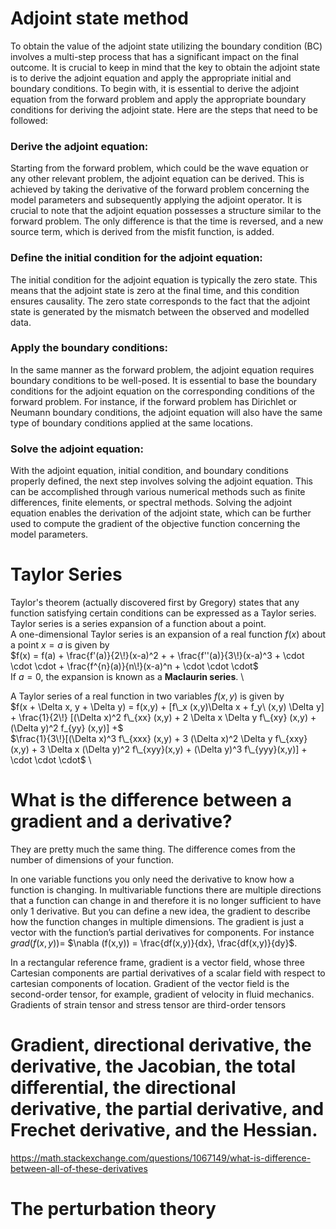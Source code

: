 # Adjoint state method
To obtain the value of the adjoint state utilizing the boundary condition (BC) involves a multi-step process that has a significant impact on the final outcome. It is crucial to keep in mind that the key to obtain the adjoint state is to derive the adjoint equation and apply the appropriate initial and boundary conditions. To begin with, it is essential to derive the adjoint equation from the forward problem and apply the appropriate boundary conditions for deriving the adjoint state. Here are the steps that need to be followed:

### Derive the adjoint equation: 
Starting from the forward problem, which could be the wave equation or any other relevant problem, the adjoint equation can be derived. This is achieved by taking the derivative of the forward problem concerning the model parameters and subsequently applying the adjoint operator. It is crucial to note that the adjoint equation possesses a structure similar to the forward problem. The only difference is that the time is reversed, and a new source term, which is derived from the misfit function, is added.

### Define the initial condition for the adjoint equation: 
The initial condition for the adjoint equation is typically the zero state. This means that the adjoint state is zero at the final time, and this condition ensures causality. The zero state corresponds to the fact that the adjoint state is generated by the mismatch between the observed and modelled data.

### Apply the boundary conditions: 
In the same manner as the forward problem, the adjoint equation requires boundary conditions to be well-posed. It is essential to base the boundary conditions for the adjoint equation on the corresponding conditions of the forward problem. For instance, if the forward problem has Dirichlet or Neumann boundary conditions, the adjoint equation will also have the same type of boundary conditions applied at the same locations.

### Solve the adjoint equation: 
With the adjoint equation, initial condition, and boundary conditions properly defined, the next step involves solving the adjoint equation. This can be accomplished through various numerical methods such as finite differences, finite elements, or spectral methods. Solving the adjoint equation enables the derivation of the adjoint state, which can be further used to compute the gradient of the objective function concerning the model parameters.

# Taylor Series
Taylor's theorem (actually discovered first by Gregory) states that any function satisfying certain conditions can be expressed as a Taylor series. Taylor series is a series expansion of a function about a point. \
A one-dimensional Taylor series is an expansion of a real function $f(x)$ about a point $x=a$ is given by \
$f(x) = f(a) + \frac{f'(a)}{2\!}(x-a)^2 + + \frac{f''(a)}{3\!}(x-a)^3 + \cdot \cdot \cdot + \frac{f^{n}(a)}{n\!}(x-a)^n +  \cdot \cdot \cdot$ \
If $a=0$, the expansion is known as a **Maclaurin series**. \

A Taylor series of a real function in two variables $f(x,y)$ is given by \
$f(x + \Delta x, y + \Delta y) = f(x,y) + [f\_x (x,y)\Delta x + f_y\ (x,y) \Delta y] + \frac{1}{2\!} [(\Delta x)^2 f\_{xx} (x,y) + 2 \Delta x \Delta y f\_{xy} (x,y) + (\Delta y)^2 f_{yy} (x,y)] +$ \
$\frac{1}{3\!}[(\Delta x)^3 f\_{xxx} (x,y) + 3 (\Delta x)^2 \Delta y f\_{xxy}(x,y) + 3 \Delta x (\Delta y)^2 f\_{xyy}(x,y) + (\Delta y)^3 f\_{yyy}(x,y)] + \cdot \cdot \cdot$ \

# What is the difference between a gradient and a derivative?
They are pretty much the same thing. The difference comes from the number of dimensions of your function.

In one variable functions you only need the derivative to know how a function is changing. In multivariable functions there are multiple directions that a function can change in and therefore it is no longer sufficient to have only 1 derivative. But you can define a new idea, the gradient to describe how the function changes in multiple dimensions. The gradient is just a vector with the function’s partial derivatives for components. For instance $grad(f(x,y))=$ $\nabla (f(x,y)) = \frac{df(x,y)}{dx}, \frac{df(x,y)}{dy}$. 

In a rectangular reference frame, gradient is a vector field, whose three Cartesian components are partial derivatives of a scalar field with respect to cartesian components of location. Gradient of the vector field is the second-order tensor, for example, gradient of velocity in fluid mechanics. Gradients of strain tensor and stress tensor are third-order tensors

# Gradient, directional derivative, the derivative, the Jacobian, the total differential, the directional derivative, the partial derivative, and Frechet derivative, and the Hessian.
https://math.stackexchange.com/questions/1067149/what-is-difference-between-all-of-these-derivatives 

# The perturbation theory
